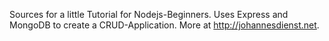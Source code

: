 Sources for a little Tutorial for Nodejs-Beginners. Uses Express and MongoDB to create a CRUD-Application. More at http://johannesdienst.net.
